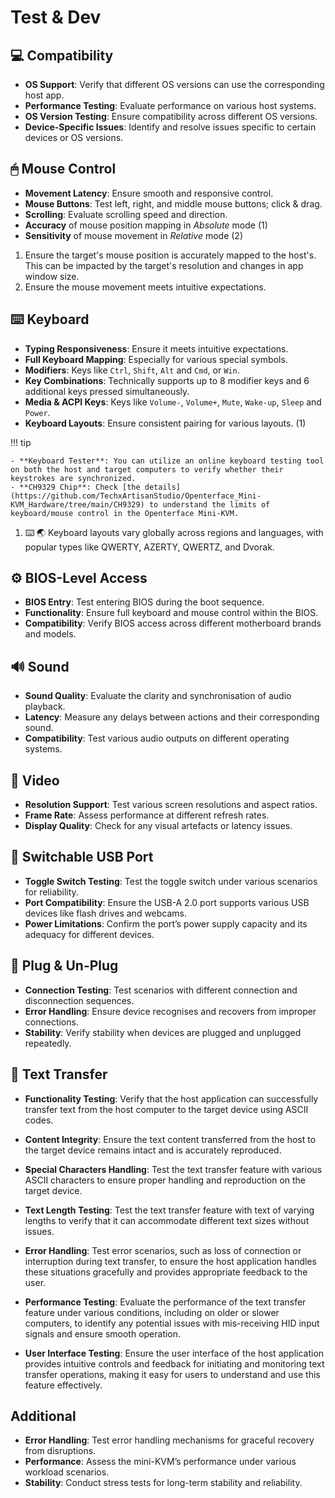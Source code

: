 # Test & Dev

## 💻 Compatibility

- **OS Support**: Verify that different OS versions can use the corresponding host app.
- **Performance Testing**: Evaluate performance on various host systems.
- **OS Version Testing**: Ensure compatibility across different OS versions.
- **Device-Specific Issues**: Identify and resolve issues specific to certain devices or OS versions.

## 🖱 Mouse Control

<div class="annotate" markdown>

- **Movement Latency**: Ensure smooth and responsive control.
- **Mouse Buttons**: Test left, right, and middle mouse buttons; click & drag.
- **Scrolling**: Evaluate scrolling speed and direction.
- **Accuracy** of mouse position mapping in *Absolute* mode (1)
- **Sensitivity** of mouse movement in *Relative* mode (2)

</div>

1. Ensure the target's mouse position is accurately mapped to the host's. This can be impacted by the target's resolution and changes in app window size.
2. Ensure the mouse movement meets intuitive expectations.

## ⌨️ Keyboard

<div class="annotate" markdown>

- **Typing Responsiveness**: Ensure it meets intuitive expectations.
- **Full Keyboard Mapping**: Especially for various special symbols.
- **Modifiers**: Keys like `Ctrl`, `Shift`, `Alt` and `Cmd`, or `Win`.
- **Key Combinations**: Technically supports up to 8 modifier keys and 6 additional keys pressed simultaneously.
- **Media & ACPI Keys**: Keys like `Volume-`, `Volume+`, `Mute`, `Wake-up`, `Sleep` and `Power`.
- **Keyboard Layouts**: Ensure consistent pairing for various layouts. (1)

!!! tip

    - **Keyboard Tester**: You can utilize an online keyboard testing tool on both the host and target computers to verify whether their keystrokes are synchronized.
    - **CH9329 Chip**: Check [the details](https://github.com/TechxArtisanStudio/Openterface_Mini-KVM_Hardware/tree/main/CH9329) to understand the limits of keyboard/mouse control in the Openterface Mini-KVM.

</div>

1. ⌨️ 🌏 Keyboard layouts vary globally across regions and languages, with popular types like QWERTY, AZERTY, QWERTZ, and Dvorak.

## ⚙️ BIOS-Level Access

- **BIOS Entry**: Test entering BIOS during the boot sequence.
- **Functionality**: Ensure full keyboard and mouse control within the BIOS.
- **Compatibility**: Verify BIOS access across different motherboard brands and models.

## 🔊 Sound

- **Sound Quality**: Evaluate the clarity and synchronisation of audio playback.
- **Latency**: Measure any delays between actions and their corresponding sound.
- **Compatibility**: Test various audio outputs on different operating systems.

## 🎥 Video

- **Resolution Support**: Test various screen resolutions and aspect ratios.
- **Frame Rate**: Assess performance at different refresh rates.
- **Display Quality**: Check for any visual artefacts or latency issues.

## 🔄 Switchable USB Port

- **Toggle Switch Testing**: Test the toggle switch under various scenarios for reliability.
- **Port Compatibility**: Ensure the USB-A 2.0 port supports various USB devices like flash drives and webcams.
- **Power Limitations**: Confirm the port’s power supply capacity and its adequacy for different devices.

## 🔌 Plug & Un-Plug

- **Connection Testing**: Test scenarios with different connection and disconnection sequences.
- **Error Handling**: Ensure device recognises and recovers from improper connections.
- **Stability**: Verify stability when devices are plugged and unplugged repeatedly.

## 📝 Text Transfer

- **Functionality Testing**: Verify that the host application can successfully transfer text from the host computer to the target device using ASCII codes.

- **Content Integrity**: Ensure the text content transferred from the host to the target device remains intact and is accurately reproduced.

- **Special Characters Handling**: Test the text transfer feature with various ASCII characters to ensure proper handling and reproduction on the target device.

- **Text Length Testing**: Test the text transfer feature with text of varying lengths to verify that it can accommodate different text sizes without issues.

- **Error Handling**: Test error scenarios, such as loss of connection or interruption during text transfer, to ensure the host application handles these situations gracefully and provides appropriate feedback to the user.

- **Performance Testing**: Evaluate the performance of the text transfer feature under various conditions, including on older or slower computers, to identify any potential issues with mis-receiving HID input signals and ensure smooth operation.

- **User Interface Testing**: Ensure the user interface of the host application provides intuitive controls and feedback for initiating and monitoring text transfer operations, making it easy for users to understand and use this feature effectively.

## Additional

- **Error Handling**: Test error handling mechanisms for graceful recovery from disruptions.
- **Performance**: Assess the mini-KVM’s performance under various workload scenarios.
- **Stability**: Conduct stress tests for long-term stability and reliability.